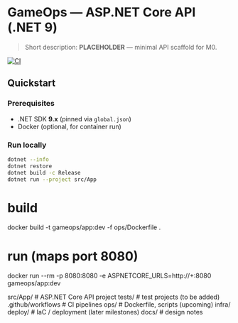 # GameOps — ASP.NET Core API (.NET 9)

> Short description: **PLACEHOLDER** — minimal API scaffold for M0.

[![CI](https://img.shields.io/github/actions/workflow/status/<org>/<repo>/ci.yml?branch=main)](../../actions)

## Quickstart

### Prerequisites
- .NET SDK **9.x** (pinned via `global.json`)
- Docker (optional, for container run)

### Run locally
```bash
dotnet --info
dotnet restore
dotnet build -c Release
dotnet run --project src/App
```

# build
docker build -t gameops/app:dev -f ops/Dockerfile .
# run (maps port 8080)
docker run --rm -p 8080:8080 -e ASPNETCORE_URLS=http://+:8080 gameops/app:dev

src/App/          # ASP.NET Core API project
tests/            # test projects (to be added)
.github/workflows # CI pipelines
ops/              # Dockerfile, scripts (upcoming)
infra/ deploy/    # IaC / deployment (later milestones)
docs/             # design notes
